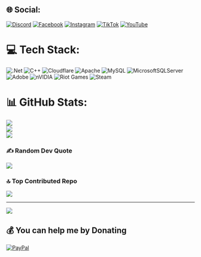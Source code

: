  
## 🌐 Social:
[![Discord](https://img.shields.io/badge/Discord-%237289DA.svg?logo=discord&logoColor=white)](https://discord.gg/540860801624440852) [![Facebook](https://img.shields.io/badge/Facebook-%231877F2.svg?logo=Facebook&logoColor=white)](https://facebook.com/LuanEm2709) [![Instagram](https://img.shields.io/badge/Instagram-%23E4405F.svg?logo=Instagram&logoColor=white)](https://instagram.com/luwnew._279) [![TikTok](https://img.shields.io/badge/TikTok-%23000000.svg?logo=TikTok&logoColor=white)](https://tiktok.com/@luanem2709) [![YouTube](https://img.shields.io/badge/YouTube-%23FF0000.svg?logo=YouTube&logoColor=white)](https://youtube.com/@UCX6hwE1HmyBBF3qN3MDSpIg) 

# 💻 Tech Stack:
![.Net](https://img.shields.io/badge/.NET-5C2D91?style=for-the-badge&logo=.net&logoColor=white) ![C++](https://img.shields.io/badge/c++-%2300599C.svg?style=for-the-badge&logo=c%2B%2B&logoColor=white) ![Cloudflare](https://img.shields.io/badge/Cloudflare-F38020?style=for-the-badge&logo=Cloudflare&logoColor=white) ![Apache](https://img.shields.io/badge/apache-%23D42029.svg?style=for-the-badge&logo=apache&logoColor=white) ![MySQL](https://img.shields.io/badge/mysql-4479A1.svg?style=for-the-badge&logo=mysql&logoColor=white) ![MicrosoftSQLServer](https://img.shields.io/badge/Microsoft%20SQL%20Server-CC2927?style=for-the-badge&logo=microsoft%20sql%20server&logoColor=white) ![Adobe](https://img.shields.io/badge/adobe-%23FF0000.svg?style=for-the-badge&logo=adobe&logoColor=white) ![nVIDIA](https://img.shields.io/badge/nVIDIA-%2376B900.svg?style=for-the-badge&logo=nVIDIA&logoColor=white) ![Riot Games](https://img.shields.io/badge/riotgames-D32936.svg?style=for-the-badge&logo=riotgames&logoColor=white) ![Steam](https://img.shields.io/badge/steam-%23000000.svg?style=for-the-badge&logo=steam&logoColor=white)
# 📊 GitHub Stats:
![](https://github-readme-stats.vercel.app/api?username=xio279&theme=shadow_blue&hide_border=false&include_all_commits=false&count_private=false)<br/>
![](https://nirzak-streak-stats.vercel.app/?user=xio279&theme=shadow_blue&hide_border=false)<br/>
![](https://github-readme-stats.vercel.app/api/top-langs/?username=xio279&theme=shadow_blue&hide_border=false&include_all_commits=false&count_private=false&layout=compact)

### ✍️ Random Dev Quote
![](https://quotes-github-readme.vercel.app/api?type=horizontal&theme=radical)

### 🔝 Top Contributed Repo
![](https://github-contributor-stats.vercel.app/api?username=xio279&limit=5&theme=synthwave&combine_all_yearly_contributions=true)

---
[![](https://visitcount.itsvg.in/api?id=xio279&icon=0&color=0)](https://visitcount.itsvg.in)

  ## 💰 You can help me by Donating
  [![PayPal](https://img.shields.io/badge/PayPal-00457C?style=for-the-badge&logo=paypal&logoColor=white)](https://paypal.me/ntluanem123@gmail.com) 

  
<!-- Proudly created with GPRM ( ) -->
